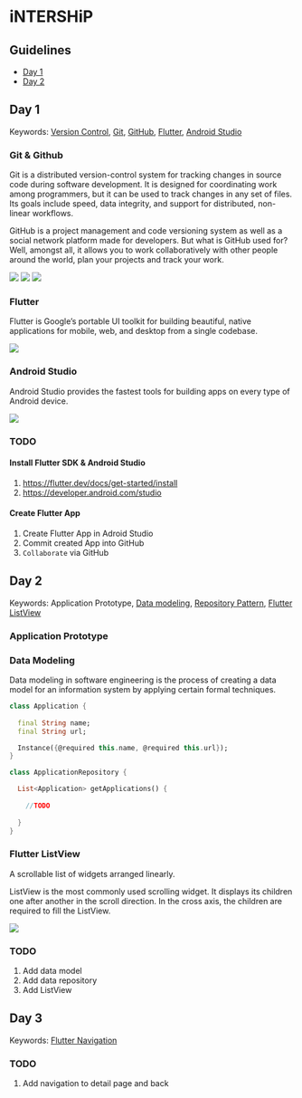iNTERSHiP
======

## Guidelines

* [Day 1](#day-1)
* [Day 2](#day-2)

## Day 1

Keywords: [Version Control](https://en.wikipedia.org/wiki/Version_control), [Git](https://en.wikipedia.org/wiki/Git), [GitHub](https://github.com/), [Flutter](https://flutter.dev/), [Android Studio](https://developer.android.com/studio)

### Git & Github

Git is a distributed version-control system for tracking changes in source code during software development. It is designed for coordinating work among programmers, but it can be used to track changes in any set of files. Its goals include speed, data integrity, and support for distributed, non-linear workflows.

GitHub is a project management and code versioning system as well as a social network platform made for developers. But what is GitHub used for? Well, amongst all, it allows you to work collaboratively with other people around the world, plan your projects and track your work.

[![](http://img.youtube.com/vi/w3jLJU7DT5E/0.jpg)](http://www.youtube.com/watch?v=w3jLJU7DT5E "")
[![](http://img.youtube.com/vi/noZnOSpcjYY/0.jpg)](http://www.youtube.com/watch?v=noZnOSpcjYY "")
[![](http://img.youtube.com/vi/SWYqp7iY_Tc/0.jpg)](http://www.youtube.com/watch?v=SWYqp7iY_Tc "")

### Flutter

Flutter is Google’s portable UI toolkit for building beautiful, native applications for mobile, web, and desktop from a single codebase.

[![](http://img.youtube.com/vi/fq4N0hgOWzU/0.jpg)](http://www.youtube.com/watch?v=fq4N0hgOWzU "")

### Android Studio

Android Studio provides the fastest tools for building apps on every type of Android device.

[![](http://img.youtube.com/vi/W1pNjxmNHNQ/0.jpg)](http://www.youtube.com/watch?v=W1pNjxmNHNQ "")

### TODO

#### Install Flutter SDK & Android Studio

1. https://flutter.dev/docs/get-started/install
1. https://developer.android.com/studio

#### Create Flutter App

1. Create Flutter App in Adroid Studio
1. Commit created App into GitHub
1. `Collaborate` via GitHub

## Day 2

Keywords: Application Prototype, [Data modeling](https://en.wikipedia.org/wiki/Data_modeling), [Repository Pattern](https://medium.com/@krzychukosobudzki/repository-design-pattern-bc490b256006), [Flutter ListView](https://www.youtube.com/watch?v=Lf9DwdVbBuM)

### Application Prototype

### Data Modeling

Data modeling in software engineering is the process of creating a data model for an information system by applying certain formal techniques.

```dart
class Application {
  
  final String name;
  final String url;

  Instance({@required this.name, @required this.url});
}
```

```dart
class ApplicationRepository {

  List<Application> getApplications() {
    
    //TODO
    
  }
}
```

### Flutter ListView

A scrollable list of widgets arranged linearly.

ListView is the most commonly used scrolling widget. It displays its children one after another in the scroll direction. In the cross axis, the children are required to fill the ListView.

[![](http://img.youtube.com/vi/Lf9DwdVbBuM/0.jpg)](http://www.youtube.com/watch?v=Lf9DwdVbBuM "")

### TODO

1. Add data model
1. Add data repository
1. Add ListView

## Day 3

Keywords: [Flutter Navigation](https://flutter.dev/docs/cookbook/navigation/navigation-basics)

### TODO

1. Add navigation to detail page and back
